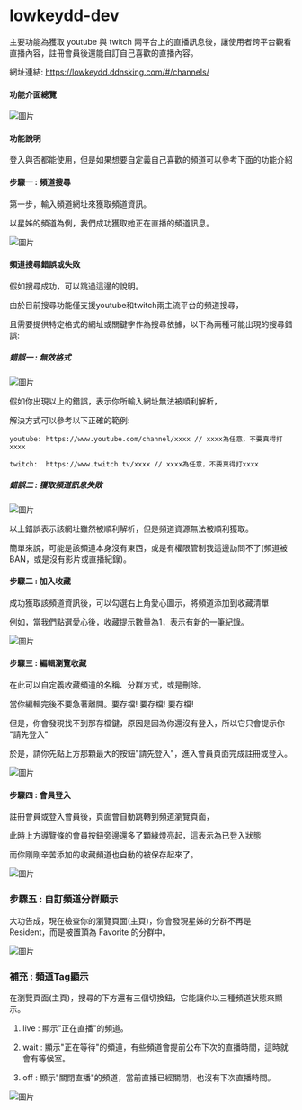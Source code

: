 # lowkeydd-dev

主要功能為獲取 youtube 與 twitch 兩平台上的直播訊息後，讓使用者跨平台觀看直播內容，註冊會員後還能自訂自己喜歡的直播內容。 

網址連結: https://lowkeydd.ddnsking.com/#/channels/


<h4>功能介面總覽</h4>

![圖片](https://user-images.githubusercontent.com/23102035/128872000-f7777e91-3552-448f-a42d-c25de8e2dc30.png)

<h4>功能說明</h4>
<p>
  登入與否都能使用，但是如果想要自定義自己喜歡的頻道可以參考下面的功能介紹
</p>


<h4>步驟一 : 頻道搜尋</h4>
<p>
  第一步，輸入頻道網址來獲取頻道資訊。
  
  以星姊的頻道為例，我們成功獲取她正在直播的頻道訊息。
</p>

![圖片](https://user-images.githubusercontent.com/23102035/128879471-b9ea35b8-f609-49a2-8200-377711f88918.png)



<h4>頻道搜尋錯誤或失敗</h4>

<p>
  假如搜尋成功，可以跳過這邊的說明。
  
  由於目前搜尋功能僅支援youtube和twitch兩主流平台的頻道搜尋，
  
  且需要提供特定格式的網址或關鍵字作為搜尋依據，以下為兩種可能出現的搜尋錯誤:
</p>

<h5>錯誤一 : 無效格式</h5>

![圖片](https://user-images.githubusercontent.com/23102035/128882350-b229f0da-3f5b-4048-a5e0-75f23dbab2f8.png)

<p>
  假如你出現以上的錯誤，表示你所輸入網址無法被順利解析，
  
  解決方式可以參考以下正確的範例:
</p>

````
youtube: https://www.youtube.com/channel/xxxx // xxxx為任意，不要真得打xxxx

twitch:  https://www.twitch.tv/xxxx // xxxx為任意，不要真得打xxxx
````

<h5>錯誤二 : 獲取頻道訊息失敗</h5>

![圖片](https://user-images.githubusercontent.com/23102035/128882182-1342341f-3bf2-427f-a4af-97e7b386478f.png)

<p>
  以上錯誤表示該網址雖然被順利解析，但是頻道資源無法被順利獲取。 
  
  簡單來說，可能是該頻道本身沒有東西，或是有權限管制我這邊訪問不了(頻道被BAN，或是沒有影片或直播紀錄)。
</p>

<h4>步驟二 : 加入收藏</h4>

<p>
  成功獲取該頻道資訊後，可以勾選右上角愛心圖示，將頻道添加到收藏清單
  
  例如，當我們點選愛心後，收藏提示數量為1，表示有新的一筆紀錄。
</p>

![圖片](https://user-images.githubusercontent.com/23102035/128879506-526ff2d5-c520-4136-ac4a-5fbe48d301a0.png)

<h4>步驟三 : 編輯瀏覽收藏</h4>

<p>
  在此可以自定義收藏頻道的名稱、分群方式，或是刪除。
  
  當你編輯完後不要急著離開。要存檔! 要存檔! 要存檔! 
  
  但是，你會發現找不到那存檔鍵，原因是因為你還沒有登入，所以它只會提示你 "請先登入"
  
  於是，請你先點上方那顆最大的按鈕"請先登入"，進入會員頁面完成註冊或登入。
</p>

![圖片](https://user-images.githubusercontent.com/23102035/128887853-eb9a8580-c553-4928-aac2-b886d05c0a59.png)

<h4>步驟四 : 會員登入</h4>
<p>
  註冊會員或登入會員後，頁面會自動跳轉到頻道瀏覽頁面，
  
  此時上方導覽條的會員按鈕旁邊還多了顆綠燈亮起，這表示為已登入狀態
  
  而你剛剛辛苦添加的收藏頻道也自動的被保存起來了。
</p>

![圖片](https://user-images.githubusercontent.com/23102035/128879566-d40c0776-6eec-415c-a521-3dc5cafc4bce.png)

<h3>步驟五 : 自訂頻道分群顯示</h3>
<p>
  大功告成，現在檢查你的瀏覽頁面(主頁)，你會發現星姊的分群不再是 Resident，而是被置頂為 Favorite 的分群中。
</p>

![圖片](https://user-images.githubusercontent.com/23102035/128879590-ade82876-a692-4ad5-a2e7-bc55b82ef900.png)

<h3>補充 : 頻道Tag顯示</h3>
<p>
  在瀏覽頁面(主頁)，搜尋的下方還有三個切換鈕，它能讓你以三種頻道狀態來顯示。
  
  1) live : 顯示"正在直播"的頻道。
  
  2) wait : 顯示"正在等待"的頻道，有些頻道會提前公布下次的直播時間，這時就會有等候室。
  
  3) off  : 顯示"關閉直播"的頻道，當前直播已經關閉，也沒有下次直播時間。
  
</p>

![圖片](https://user-images.githubusercontent.com/23102035/128893817-a01a62a3-5822-49ad-bae9-e8fe9f40eead.png)


